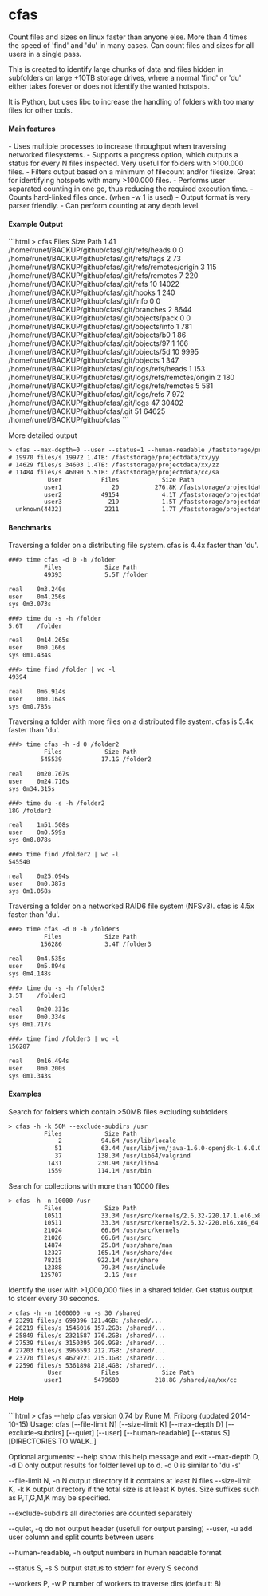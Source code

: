cfas
====

Count files and sizes on linux faster than anyone else. More than 4 times the speed of 'find' and 'du' in many cases. Can count files and sizes for all users in a single pass.

This is created to identify large chunks of data and files hidden in subfolders on
large +10TB storage drives, where a normal 'find' or 'du' either takes forever or
does not identify the wanted hotspots.

It is Python, but uses libc to increase the handling of folders with too many files for other tools.


<h4>Main features</h4>
 - Uses multiple processes to increase throughput when traversing networked filesystems.                             - Supports a progress option, which outputs a status for every N files inspected. Very useful for folders with >100.000 files.
 - Filters output based on a minimum of filecount and/or filesize. Great for identifying hotspots with many >100.000 files.
 - Performs user separated counting in one go, thus reducing the required execution time.
 - Counts hard-linked files once. (when -w 1 is used)
 - Output format is very parser friendly.
 - Can perform counting at any depth level.


<h4>Example Output</h4>
```html
> cfas 
          Files            Size Path
              1              41 /home/runef/BACKUP/github/cfas/.git/refs/heads
              0               0 /home/runef/BACKUP/github/cfas/.git/refs/tags
              2              73 /home/runef/BACKUP/github/cfas/.git/refs/remotes/origin
              3             115 /home/runef/BACKUP/github/cfas/.git/refs/remotes
              7             220 /home/runef/BACKUP/github/cfas/.git/refs
             10           14022 /home/runef/BACKUP/github/cfas/.git/hooks
              1             240 /home/runef/BACKUP/github/cfas/.git/info
              0               0 /home/runef/BACKUP/github/cfas/.git/branches
              2            8644 /home/runef/BACKUP/github/cfas/.git/objects/pack
              0               0 /home/runef/BACKUP/github/cfas/.git/objects/info
              1             781 /home/runef/BACKUP/github/cfas/.git/objects/b0
              1              86 /home/runef/BACKUP/github/cfas/.git/objects/97
              1             166 /home/runef/BACKUP/github/cfas/.git/objects/5d
             10            9995 /home/runef/BACKUP/github/cfas/.git/objects
              1             347 /home/runef/BACKUP/github/cfas/.git/logs/refs/heads
              1             153 /home/runef/BACKUP/github/cfas/.git/logs/refs/remotes/origin
              2             180 /home/runef/BACKUP/github/cfas/.git/logs/refs/remotes
              5             581 /home/runef/BACKUP/github/cfas/.git/logs/refs
              7             972 /home/runef/BACKUP/github/cfas/.git/logs
             47           30402 /home/runef/BACKUP/github/cfas/.git
             51           64625 /home/runef/BACKUP/github/cfas
```

More detailed output

```html
> cfas --max-depth=0 --user --status=1 --human-readable /faststorage/projectdata
# 19970 files/s 19972 1.4TB: /faststorage/projectdata/xx/yy
# 14629 files/s 34603 1.4TB: /faststorage/projectdata/xx/zz
# 11484 files/s 46090 5.5TB: /faststorage/projectdata/cc/sa
           User           Files            Size Path
          user1              20          276.8K /faststorage/projectdata
          user2           49154            4.1T /faststorage/projectdata
          user3             219            1.5T /faststorage/projectdata
  unknown(4432)            2211            1.7T /faststorage/projectdata
```



<h4>Benchmarks</h4>

Traversing a folder on a distributing file system. cfas is 4.4x faster than 'du'. 
```html
###> time cfas -d 0 -h /folder
          Files            Size Path
          49393            5.5T /folder

real	0m3.240s
user	0m4.256s
sys	0m3.073s

###> time du -s -h /folder
5.6T	/folder

real	0m14.265s
user	0m0.166s
sys	0m1.434s

###> time find /folder | wc -l
49394

real	0m6.914s
user	0m0.164s
sys	0m0.785s
```

Traversing a folder with more files on a distributed file system. cfas is 5.4x faster than 'du'. 
```html
###> time cfas -h -d 0 /folder2
          Files            Size Path
         545539           17.1G /folder2

real	0m20.767s
user	0m24.716s
sys	0m34.315s

###> time du -s -h /folder2
18G	/folder2

real	1m51.508s
user	0m0.599s
sys	0m8.078s

###> time find /folder2 | wc -l
545540

real	0m25.094s
user	0m0.387s
sys	0m1.058s
```

Traversing a folder on a networked RAID6 file system (NFSv3). cfas is 4.5x faster than 'du'.

```html
###> time cfas -d 0 -h /folder3
          Files            Size Path
         156286            3.4T /folder3

real	0m4.535s
user	0m5.894s
sys	0m4.148s

###> time du -s -h /folder3
3.5T	/folder3

real	0m20.331s
user	0m0.334s
sys	0m1.717s

###> time find /folder3 | wc -l
156287

real	0m16.494s
user	0m0.200s
sys	0m1.343s
```

<h4>Examples</h4>

Search for folders which contain >50MB files excluding subfolders

```html
> cfas -h -k 50M --exclude-subdirs /usr
          Files            Size Path
              2           94.6M /usr/lib/locale
             51           63.4M /usr/lib/jvm/java-1.6.0-openjdk-1.6.0.0.x86_64/jre/lib
             37          138.3M /usr/lib64/valgrind
           1431          230.9M /usr/lib64
           1559          114.1M /usr/bin
```

Search for collections with more than 10000 files

```html
> cfas -h -n 10000 /usr 
          Files            Size Path
          10511           33.3M /usr/src/kernels/2.6.32-220.17.1.el6.x86_64
          10511           33.3M /usr/src/kernels/2.6.32-220.el6.x86_64
          21024           66.6M /usr/src/kernels
          21026           66.6M /usr/src
          14874           25.8M /usr/share/man
          12327          165.1M /usr/share/doc
          78215          922.1M /usr/share
          12388           79.3M /usr/include
         125707            2.1G /usr
```

Identify the user with >1,000,000 files in a shared folder. Get status output to stderr every 30 seconds.

```html
> cfas -h -n 1000000 -u -s 30 /shared
# 23291 files/s 699396 121.4GB: /shared/...
# 28219 files/s 1546016 157.2GB: /shared/...
# 25849 files/s 2321587 176.2GB: /shared/...
# 27539 files/s 3150395 209.9GB: /shared/...
# 27203 files/s 3966593 212.7GB: /shared/...
# 23770 files/s 4679721 215.1GB: /shared/...
# 22596 files/s 5361898 218.4GB: /shared/...
           User           Files            Size Path
          user1         5479600          218.8G /shared/aa/xx/cc
```


<h4>Help</h4>
```html
> cfas --help
cfas version 0.74 by Rune M. Friborg (updated 2014-10-15)
Usage:
  cfas [--file-limit N] [--size-limit K] [--max-depth D]
       [--exclude-subdirs] [--quiet] [--user] [--human-readable]
       [--status S] [DIRECTORIES TO WALK..]

Optional arguments:
  --help                show this help message and exit
  --max-depth D, -d D   only output results for folder level up to d.
                        -d 0 is similar to 'du -s'

  --file-limit N, -n N  output directory if it contains at least N files
  --size-limit K, -k K  output directory if the total size is at least K bytes.
                          Size suffixes such as P,T,G,M,K may be specified.
  
  --exclude-subdirs     all directories are counted separately

  --quiet, -q           do not output header (usefull for output parsing)
  --user, -u            add user column and split counts between users

  --human-readable, -h  output numbers in human readable format

  --status S, -s S      output status to stderr for every S second

  --workers P, -w P     number of workers to traverse dirs (default: 8)
```



